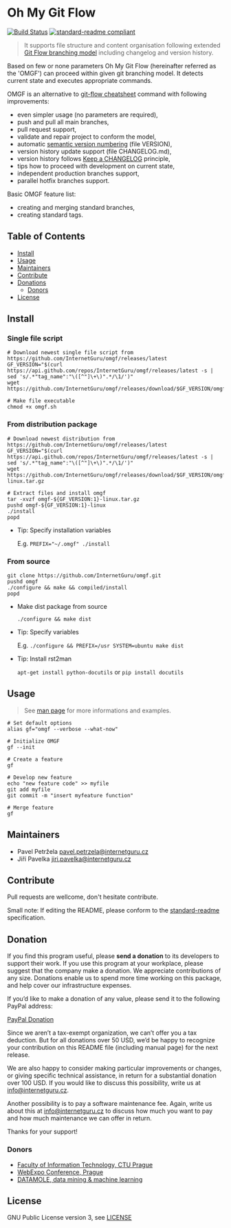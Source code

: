 # Oh My Git Flow

[![Build Status](https://travis-ci.org/InternetGuru/omgf.svg?branch=master)](https://travis-ci.org/InternetGuru/omgf)
[![standard-readme compliant](https://img.shields.io/badge/readme%20style-standard-brightgreen.svg?style=flat-square)](https://github.com/RichardLitt/standard-readme)

> It supports file structure and content organisation following extended [Git Flow branching model][model] including changelog and version history.

Based on few or none parameters Oh My Git Flow (hereinafter referred as the 'OMGF') can proceed within given git branching model. It detects current state and executes appropriate commands.

OMGF is an alternative to [git-flow cheatsheet][cheatsheet] command with following improvements:
-  even simpler usage (no parameters are required),
-  push and pull all main branches,
-  pull request support,
-  validate and repair project to conform the model,
-  automatic [semantic version numbering][semver] (file VERSION),
-  version history update support (file CHANGELOG.md),
-  version history follows [Keep a CHANGELOG][keepachangelog] principle,
-  tips how to proceed with development on current state,
-  independent production branches support,
-  parallel hotfix branches support.

Basic OMGF feature list:
- creating and merging standard branches,
- creating standard tags.


## Table of Contents

- [Install](#install)
- [Usage](#usage)
- [Maintainers](#maintainers)
- [Contribute](#contribute)
- [Donations](#donations)
  - [Donors](#donors)
- [License](#license)

## Install

### Single file script

```shell
# Download newest single file script from https://github.com/InternetGuru/omgf/releases/latest
GF_VERSION="$(curl https://api.github.com/repos/InternetGuru/omgf/releases/latest -s | sed 's/.*"tag_name":"\([^"]\+\)".*/\1/')"
wget https://github.com/InternetGuru/omgf/releases/download/$GF_VERSION/omgf.sh

# Make file executable
chmod +x omgf.sh
```

### From distribution package

```shell
# Download newest distribution from https://github.com/InternetGuru/omgf/releases/latest
GF_VERSION="$(curl https://api.github.com/repos/InternetGuru/omgf/releases/latest -s | sed 's/.*"tag_name":"\([^"]\+\)".*/\1/')"
wget https://github.com/InternetGuru/omgf/releases/download/$GF_VERSION/omgf-${GF_VERSION:1}-linux.tar.gz

# Extract files and install omgf
tar -xvzf omgf-${GF_VERSION:1}-linux.tar.gz
pushd omgf-${GF_VERSION:1}-linux
./install
popd
```

- Tip: Specify installation variables

   E.g. `PREFIX="~/.omgf" ./install`

### From source

```shell
git clone https://github.com/InternetGuru/omgf.git
pushd omgf
./configure && make && compiled/install
popd
```

- Make dist package from source

   `./configure && make dist`

- Tip: Specify variables

   E.g. `./configure && PREFIX=/usr SYSTEM=ubuntu make dist`

- Tip: Install rst2man

   `apt-get install python-docutils` or `pip install docutils`

## Usage

> See [man page][man] for more informations and examples.

```shell
# Set default options
alias gf="omgf --verbose --what-now"

# Initialize OMGF
gf --init

# Create a feature
gf

# Develop new feature
echo "new feature code" >> myfile
git add myfile
git commit -m "insert myfeature function"

# Merge feature
gf
```

## Maintainers

-  Pavel Petržela pavel.petrzela@internetguru.cz
-  Jiří Pavelka jiri.pavelka@internetguru.cz

## Contribute

Pull requests are wellcome, don't hesitate contribute.

Small note: If editing the README, please conform to the [standard-readme](https://github.com/RichardLitt/standard-readme) specification.

## Donation

If you find this program useful, please **send a donation** to its developers to support their work. If you use this program at your workplace, please suggest that the company make a donation. We appreciate contributions of any size. Donations enable us to spend more time working on this package, and help cover our infrastructure expenses.

If you’d like to make a donation of any value, please send it to the following PayPal address:

[PayPal Donation](https://www.paypal.com/cgi-bin/webscr?cmd=_s-xclick&hosted_button_id=G6A49JPWQKG7A)

Since we aren’t a tax-exempt organization, we can’t offer you a tax deduction. But for all donations over 50 USD, we’d be happy to recognize your contribution on this README file (including manual page) for the next release.

We are also happy to consider making particular improvements or changes, or giving specific technical assistance, in return for a substantial donation over 100 USD. If you would like to discuss this possibility, write us at info@internetguru.cz.

Another possibility is to pay a software maintenance fee. Again, write us about this at info@internetguru.cz to discuss how much you want to pay and how much maintenance we can offer in return.

Thanks for your support!

### Donors

- [Faculty of Information Technology, CTU Prague](https://www.fit.cvut.cz/en)
- [WebExpo Conference, Prague](https://webexpo.net/)
- [DATAMOLE, data mining & machine learning](https://www.datamole.cz/)


## License

GNU Public License version 3, see [LICENSE][license]


[omgf]: https://github.com/InternetGuru/omgf
[license]: https://raw.githubusercontent.com/InternetGuru/omgf/master/LICENSE
[man]: https://raw.githubusercontent.com/InternetGuru/omgf/master/man.1.rst
[model]: http://nvie.com/posts/a-successful-git-branching-model/
[cheatsheet]: http://danielkummer.github.io/git-flow-cheatsheet/
[semver]: http://semver.org/
[keepachangelog]: http://keepachangelog.com/en/0.3.0/
